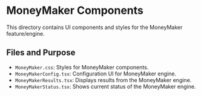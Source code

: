 # MoneyMaker Components

This directory contains UI components and styles for the MoneyMaker feature/engine.

## Files and Purpose
- `MoneyMaker.css`: Styles for MoneyMaker components.
- `MoneyMakerConfig.tsx`: Configuration UI for MoneyMaker engine.
- `MoneyMakerResults.tsx`: Displays results from the MoneyMaker engine.
- `MoneyMakerStatus.tsx`: Shows current status of the MoneyMaker engine.
